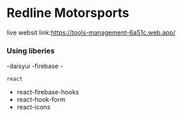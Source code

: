 # Redline Motorsports
live websit link:https://tools-management-6a51c.web.app/
<h3>Using liberies</h3>
    -daisyui
    -firebase
    - 
    
    
    react
   - react-firebase-hooks
   - react-hook-form
   -  react-icons

